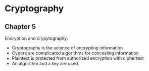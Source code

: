 # Cryptography
## Chapter 5

Encryption and crypytography:

- Cryptography is the science of encrypting information
- Cypers are complicated algorithms for concealing information
- Plaintext is protected from authorized encryption with ciphertext
- An algorithm and a key are used. 
